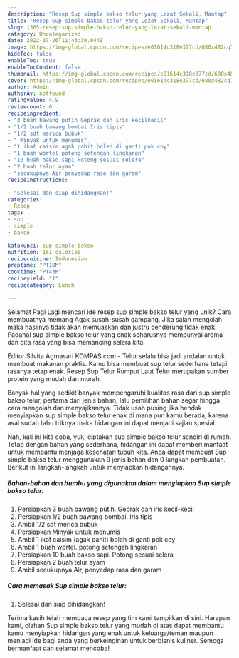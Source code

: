 ```yaml
---
description: "Resep Sup simple bakso telur yang Lezat Sekali, Mantap"
title: "Resep Sup simple bakso telur yang Lezat Sekali, Mantap"
slug: 1365-resep-sup-simple-bakso-telur-yang-lezat-sekali-mantap
category: Uncategorized
date: 2022-07-26T11:43:30.044Z
image: https://img-global.cpcdn.com/recipes/e01614c318e377cd/680x482cq70/sup-simple-bakso-telur-foto-resep-utama.jpg
hideToc: false
enableToc: true
enableTocContent: false
thumbnail: https://img-global.cpcdn.com/recipes/e01614c318e377cd/680x482cq70/sup-simple-bakso-telur-foto-resep-utama.jpg
cover: https://img-global.cpcdn.com/recipes/e01614c318e377cd/680x482cq70/sup-simple-bakso-telur-foto-resep-utama.jpg
author: Admin
authorAv: notfound
ratingvalue: 4.9
reviewcount: 6
recipeingredient:
- "3 buah bawang putih Geprak dan iris kecilkecil"
- "1/2 buah bawang bombai Iris tipis"
- "1/2 sdt merica bubuk"
- " Minyak untuk menumis"
- "1 ikat caisim agak pahit boleh di ganti pok coy"
- "1 buah wortel potong setengah lingkaran"
- "10 buah bakso sapi Potong sesuai selera"
- "2 buah telur ayam"
- "secukupnya Air penyedap rasa dan garam"
recipeinstructions:

- "Selesai dan siap dihidangkan!"
categories:
- Resep
tags:
- sup
- simple
- bakso

katakunci: sup simple bakso 
nutrition: 161 calories
recipecuisine: Indonesian
preptime: "PT18M"
cooktime: "PT43M"
recipeyield: "1"
recipecategory: Lunch

---
```



Selamat Pagi Lagi mencari ide resep sup simple bakso telur yang unik? Cara membuatnya memang Agak susah-susah gampang. Jika salah mengolah maka hasilnya tidak akan memuaskan dan justru cenderung tidak enak. Padahal sup simple bakso telur yang enak seharusnya mempunyai aroma dan cita rasa yang bisa memancing selera kita.


Editor Silvita Agmasari KOMPAS.com - Telur selalu bisa jadi andalan untuk membuat makanan praktis. Kamu bisa membuat sup telur sederhana tetapi rasanya tetap enak. Resep Sup Telur Rumput Laut Telur merupakan sumber protein yang mudah dan murah.

Banyak hal yang sedikit banyak mempengaruhi kualitas rasa dari sup simple bakso telur, pertama dari jenis bahan, lalu pemilihan bahan segar hingga cara mengolah dan menyajikannya. Tidak usah pusing jika hendak menyiapkan sup simple bakso telur enak di mana pun kamu berada, karena asal sudah tahu triknya maka hidangan ini dapat menjadi sajian spesial.


Nah, kali ini kita coba, yuk, ciptakan sup simple bakso telur sendiri di rumah. Tetap dengan bahan yang sederhana, hidangan ini dapat memberi manfaat untuk membantu menjaga kesehatan tubuh kita. Anda dapat membuat Sup simple bakso telur menggunakan 9 jenis bahan dan 0 langkah pembuatan. Berikut ini langkah-langkah untuk menyiapkan hidangannya.

<!--inarticleads1-->

##### Bahan-bahan dan bumbu yang digunakan dalam menyiapkan Sup simple bakso telur:

1. Persiapkan 3 buah bawang putih. Geprak dan iris kecil-kecil
1. Persiapkan 1/2 buah bawang bombai. Iris tipis
1. Ambil 1/2 sdt merica bubuk
1. Persiapkan  Minyak untuk menumis
1. Ambil 1 ikat caisim (agak pahit) boleh di ganti pok coy
1. Ambil 1 buah wortel. potong setengah lingkaran
1. Persiapkan 10 buah bakso sapi. Potong sesuai selera
1. Persiapkan 2 buah telur ayam
1. Ambil secukupnya Air, penyedap rasa dan garam




<!--inarticleads2-->

##### Cara memasak Sup simple bakso telur:


1. Selesai dan siap dihidangkan!



Terima kasih telah membaca resep yang tim kami tampilkan di sini. Harapan kami, olahan Sup simple bakso telur yang mudah di atas dapat membantu kamu menyiapkan hidangan yang enak untuk keluarga/teman maupun menjadi ide bagi anda yang berkeinginan untuk berbisnis kuliner. Semoga bermanfaat dan selamat mencoba!
